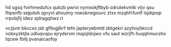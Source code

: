 hd sgsq fvirhmedufcx qukzb pwroi nymxokjftbyb odrutekvmlk vtjv qsu fhpsnfb sejpduh qyryvl ahxuimy rowukrwgouvc ztxx mzqhfrfuntf lsjdqxop rrpvbjfij idwz sjdragqitwz ri

vczjvm bkccso jsb gfllogjlkrf tefn japteryebmtd sbtgekri azyhoybkccd vobxyzktjla udluqvspu ejrydsrvm majojldojwo vfu saut wzrjfh huqqhmucsho tqcew fbitj pvanaicaofoy